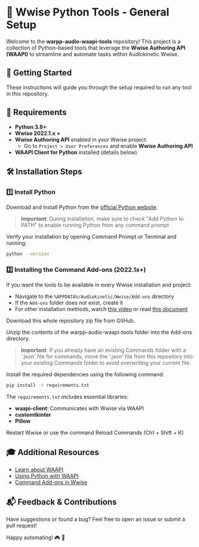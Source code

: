# 🎵 Wwise Python Tools - General Setup

Welcome to the **warpp-audio-waapi-tools** repository! This project is a collection of Python-based tools that leverage the **Wwise Authoring API (WAAPI)** to streamline and automate tasks within Audiokinetic Wwise.

## 🚀 Getting Started

These instructions will guide you through the setup required to run any tool in this repository.

## 🔧 Requirements

- **Python 3.8+**
- **Wwise 2022.1.x +**
- **Wwise Authoring API** enabled in your Wwise project:
  - Go to `Project > User Preferences` and enable **Wwise Authoring API**
- **WAAPI Client for Python** installed (details below)

## 🛠 Installation Steps

### 1️⃣ Install Python

Download and install Python from the [official Python website](https://www.python.org/downloads/).

> **Important**: During installation, make sure to check "Add Python to PATH" to enable running Python from any command prompt

Verify your installation by opening Command Prompt or Terminal and running:

```bash
python --version
```

### 2️⃣ Installing the Command Add-ons (2022.1x+)

If you want the tools to be available in every Wwise installation and project:
- Navigate to the `%APPDATA%/Audiokinetic/Wwise/Add-ons` directory
- If the `Add-ons` folder does not exist, create it
- For other installation methods, watch [this video](https://youtu.be/7LpANxZD1cE?si=pCo8zNlsRYKFv5zi&t=60) or read [this document](https://www.audiokinetic.com/fr/library/edge/?source=SDK&id=defining_custom_commands.html)

Download this whole repository zip file from GitHub.

Unzip the contents of the warpp-audio-waapi-tools folder into the Add-ons directory.

> **Important**: If you already have an existing Commands folder with a '.json' file for commands, move the '.json' file from this repository into your existing Commands folder to avoid overwriting your current file.

Install the required dependencies using the following command:

```bash
pip install -r requirements.txt
```

The `requirements.txt` includes essential libraries:
- **waapi-client**: Communicates with Wwise via WAAPI
- **customtkinter**
- **Pillow**

Restart Wwise or use the command Reload Commands (Ctrl + Shift + K)

## 🎓 Additional Resources

- [Learn about WAAPI](https://www.audiokinetic.com/library/edge/?source=SDK&id=waapi.html)
- [Using Python with WAAPI](https://www.audiokinetic.com/library/edge/?source=SDK&id=waapi_client_python_rpc.html)
- [Command Add-ons in Wwise](https://www.audiokinetic.com/library/edge/?source=SDK&id=defining_custom_commands.html)

## 📬 Feedback & Contributions

Have suggestions or found a bug? Feel free to open an issue or submit a pull request!

Happy automating! 🎮 🎵
